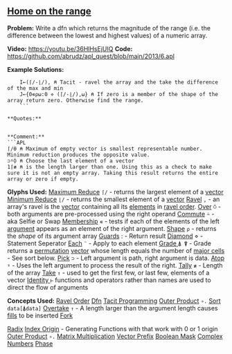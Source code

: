 ## [Home on the range](https://problems.tryapl.org/psets/2013.html?goto=P6_Home_On_The_Range)

**Problem:** Write a dfn which returns the magnitude of the range (i.e. the difference between the lowest and highest values) of a numeric array.

**Video:** https://youtu.be/36HlHsEjUIQ
**Code:** https://github.com/abrudz/apl_quest/blob/main/2013/6.apl

**Example Solutions:**
```APL
	I←(⌈/-⌊/), ⍝ Tacit - ravel the array and the take the difference of the max and min
	J←{0∊⍴⍵:0 ⋄ (⌈/-⌊/),⍵} ⍝ If zero is a member of the shape of the array return zero. Otherwise find the range. 
	```

**Quotes:**


**Comment:** 
```APL
⌈/⍬ ⍝ Maximum of empty vector is smallest representable number. Minimum reduction produces the opposite value.
⊃⍤⌽ ⍝ Choose the last element of a vector
1⌈≢ ⍝ is the length larger than one. Using this as a check to make sure it is not an empty array. Taking this result returns the entire array or zero if empty. 
```

**Glyphs Used:**
[Maximum Reduce](https://aplwiki.com/wiki/Maximum) `⌈/` - returns the largest element of a [vector](https://aplwiki.com/wiki/Vector "Vector")
[Minimum Reduce](https://aplwiki.com/wiki/Minimum) `⌊/` - returns the smallest element of a [vector](https://aplwiki.com/wiki/Vector "Vector")
[Ravel](https://aplwiki.com/wiki/Ravel) `,` - an array's ravel is the [vector](https://aplwiki.com/wiki/Vector "Vector") containing all its [elements](https://aplwiki.com/wiki/Elements "Elements") in [ravel order](https://aplwiki.com/wiki/Ravel_order "Ravel order").
[Over](https://aplwiki.com/wiki/over) `⍥` - both arguments are pre-processed using the right operand
[Commute](https://aplwiki.com/wiki/Commute) `⍨`  - aka Selfie or Swap
[Membership](https://aplwiki.com/wiki/Membership) `∊` - tests if each of the elements of the left [argument](https://aplwiki.com/wiki/Argument "Argument") appears as an element of the right argument.
[Shape](https://aplwiki.com/wiki/Shape) `⍴` - returns the _shape_ of its argument array
[Guards](https://aplwiki.com/wiki/Dfn#Guards) : - Return result
[Diamond](https://aplwiki.com/wiki/Statement_separator) ⋄ - Statement Seperator
[Each](https://aplwiki.com/wiki/Each) `¨` - Apply to each element
[Grade ](https://aplwiki.com/wiki/Grade) `⍋ ⍒`  - Grade returns a [permutation](https://aplwiki.com/index.php?title=Permutation&action=edit&redlink=1 "Permutation (page does not exist)") [vector](https://aplwiki.com/wiki/Vector "Vector") whose length equals the number of [major cells](https://aplwiki.com/wiki/Major_cell "Major cell") - See sort below.
[Pick](https://mastering.dyalog.com/Nested-Arrays-Continued.html?highlight=pick#pick) `⊃` - Left argument is path, right argument is data. 
[Atop](https://aplwiki.com/wiki/Atop_(operator)) `⍤` - Uses the left argument to process the result of the right. 
[Tally](https://aplwiki.com/wiki/Tally) `≢` - Length of the array
[Take](https://aplwiki.com/wiki/Take) `↑` - used to get the first few, or last few, elements of a vector
[Identity ](https://aplwiki.com/wiki/Identity)`⊢` functions and operators rather than names are used to direct the flow of arguments


**Concepts Used:**
[Ravel Order](https://aplwiki.com/wiki/Ravel_order)
[Dfn](https://aplwiki.com/wiki/Dfn)
[Tacit Programming](https://aplwiki.com/wiki/Tacit_programming)
[Outer Product](https://aplwiki.com/wiki/Outer_Product) `∘.`
[Sort](https://xpqz.github.io/learnapl/manip.html?highlight=sort#grade-up-down) `data[⍋data]` 
[Overtake](https://aplwiki.com/wiki/Take#Overtaking) `↑` - A length larger than the argument length causes [fills](https://aplwiki.com/wiki/Fill_element "Fill element") to be inserted
[Fork](https://aplwiki.com/wiki/Train#3-trains)



[Radix](https://en.wikipedia.org/wiki/Radix)
[Index Origin](https://aplwiki.com/wiki/Index_origin) - Generating Functions with that work with 0 or 1 origin
[Outer Product](https://aplwiki.com/wiki/Outer_Product) `∘.`
[Matrix Multiplication](https://en.wikipedia.org/wiki/Matrix_multiplication)
[Vector Prefix](https://aplwiki.com/wiki/Prefix)
[Boolean Mask](https://aplwiki.com/wiki/Boolean)
[Complex Numbers](https://aplwiki.com/wiki/Complex_number)
[Phase](https://en.wikipedia.org/wiki/Phase_(waves))
